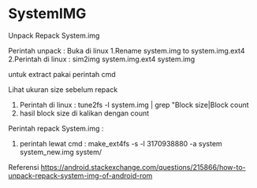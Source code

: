 # SystemIMG
Unpack Repack System.img

Perintah unpack :
Buka di linux
1.Rename system.img to system.img.ext4
2.Perintah di linux : sim2img system.img.ext4 system.img

untuk extract pakai perintah cmd

Lihat ukuran size sebelum repack 
1. Perintah di linux : tune2fs -l system.img | grep "Block size\|Block count
2. hasil block size di kalikan dengan count

Perintah repack System.img : 
1. perintah lewat cmd : make_ext4fs -s -l 3170938880 -a system system_new.img system/

Referensi https://android.stackexchange.com/questions/215866/how-to-unpack-repack-system-img-of-android-rom
